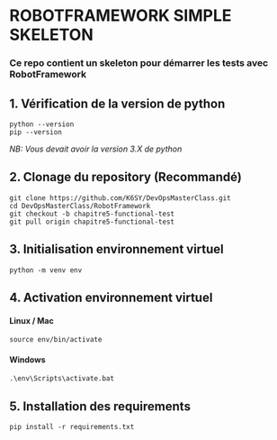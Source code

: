# ROBOTFRAMEWORK SIMPLE SKELETON

### Ce repo contient un skeleton pour démarrer les tests avec RobotFramework

## 1. Vérification de la version de python
```
python --version
pip --version
```
*NB: Vous devait avoir la version 3.X de python*

## 2. Clonage du repository (Recommandé) 
```
git clone https://github.com/K6SY/DevOpsMasterClass.git
cd DevOpsMasterClass/RobotFramework
git checkout -b chapitre5-functional-test
git pull origin chapitre5-functional-test 
```

## 3. Initialisation environnement virtuel

```
python -m venv env
```

## 4.  Activation environnement virtuel

#### Linux / Mac
```
source env/bin/activate
```

#### Windows

```
.\env\Scripts\activate.bat
```

## 5. Installation des requirements

```
pip install -r requirements.txt
```
